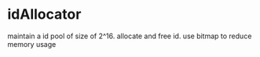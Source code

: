 # idAllocator
maintain a id pool of size of 2^16. allocate and free id. use bitmap to reduce memory usage
